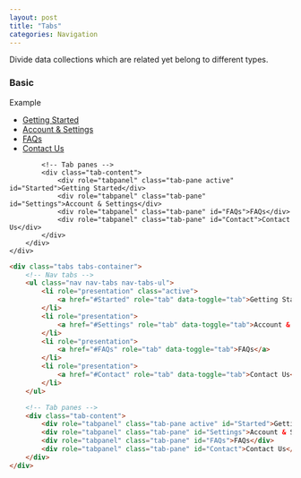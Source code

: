 ```yaml
---
layout: post
title: "Tabs"
categories: Navigation
---
```


Divide data collections which are related yet belong to different types.
### Basic
<div class="panel panel-success">
    <div class="panel-heading">Example</div>
    <div class="panel-body">
        <div class="tabs tabs-container">
            <!-- Nav tabs -->
            <ul class="nav nav-tabs nav-tabs-ul">
                <li role="presentation" class="active">
                    <a href="#Started" role="tab" data-toggle="tab">Getting Started</a>
                </li>
                <li role="presentation">
                    <a href="#Settings" role="tab" data-toggle="tab">Account & Settings</a>
                </li>
                <li role="presentation">
                    <a href="#FAQs" role="tab" data-toggle="tab">FAQs</a>
                </li>
                <li role="presentation">
                    <a href="#Contact" role="tab" data-toggle="tab">Contact Us</a>
                </li>
            </ul>

            <!-- Tab panes -->
            <div class="tab-content">
                <div role="tabpanel" class="tab-pane active" id="Started">Getting Started</div>
                <div role="tabpanel" class="tab-pane" id="Settings">Account & Settings</div>
                <div role="tabpanel" class="tab-pane" id="FAQs">FAQs</div>
                <div role="tabpanel" class="tab-pane" id="Contact">Contact Us</div>
            </div>
        </div>
    </div>
</div>

```html
<div class="tabs tabs-container">
    <!-- Nav tabs -->
    <ul class="nav nav-tabs nav-tabs-ul">
        <li role="presentation" class="active">
            <a href="#Started" role="tab" data-toggle="tab">Getting Started</a>
        </li>
        <li role="presentation">
            <a href="#Settings" role="tab" data-toggle="tab">Account & Settings</a>
        </li>
        <li role="presentation">
            <a href="#FAQs" role="tab" data-toggle="tab">FAQs</a>
        </li>
        <li role="presentation">
            <a href="#Contact" role="tab" data-toggle="tab">Contact Us</a>
        </li>
    </ul>

    <!-- Tab panes -->
    <div class="tab-content">
        <div role="tabpanel" class="tab-pane active" id="Started">Getting Started</div>
        <div role="tabpanel" class="tab-pane" id="Settings">Account & Settings</div>
        <div role="tabpanel" class="tab-pane" id="FAQs">FAQs</div>
        <div role="tabpanel" class="tab-pane" id="Contact">Contact Us</div>
    </div>
</div>
```